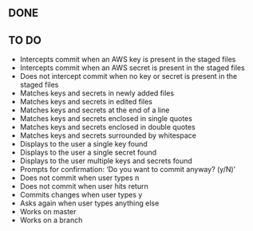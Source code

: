 ## DONE

## TO DO

- Intercepts commit when an AWS key is present in the staged files
- Intercepts commit when an AWS secret is present in the staged files
- Does not intercept commit when no key or secret is present in the staged files
- Matches keys and secrets in newly added files
- Matches keys and secrets in edited files
- Matches keys and secrets at the end of a line
- Matches keys and secrets enclosed in single quotes
- Matches keys and secrets enclosed in double quotes
- Matches keys and secrets surrounded by whitespace
- Displays to the user a single key found
- Displays to the user a single secret found
- Displays to the user multiple keys and secrets found
- Prompts for confirmation: ‘Do you want to commit anyway? (y/N)’
- Does not commit when user types n
- Does not commit when user hits return
- Commits changes when user types y
- Asks again when user types anything else
- Works on master
- Works on a branch

